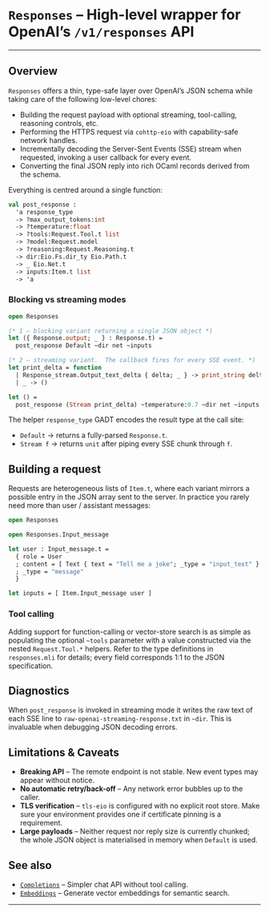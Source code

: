 # `Responses` – High-level wrapper for OpenAI’s `/v1/responses` API

---

## Overview

`Responses` offers a thin, type-safe layer over OpenAI’s JSON schema while
taking care of the following low-level chores:

* Building the request payload with optional streaming, tool-calling,
  reasoning controls, etc.
* Performing the HTTPS request via `cohttp-eio` with capability-safe
  network handles.
* Incrementally decoding the Server-Sent Events (SSE) stream when
  requested, invoking a user callback for every event.
* Converting the final JSON reply into rich OCaml records derived from
  the schema.

Everything is centred around a single function:

```ocaml
val post_response :
  'a response_type
  -> ?max_output_tokens:int
  -> ?temperature:float
  -> ?tools:Request.Tool.t list
  -> ?model:Request.model
  -> ?reasoning:Request.Reasoning.t
  -> dir:Eio.Fs.dir_ty Eio.Path.t
  -> _ Eio.Net.t
  -> inputs:Item.t list
  -> 'a
```

### Blocking vs streaming modes

```ocaml
open Responses

(* 1 – blocking variant returning a single JSON object *)
let ({ Response.output; _ } : Response.t) =
  post_response Default ~dir net ~inputs

(* 2 – streaming variant.  The callback fires for every SSE event. *)
let print_delta = function
  | Response_stream.Output_text_delta { delta; _ } -> print_string delta
  | _ -> ()

let () =
  post_response (Stream print_delta) ~temperature:0.7 ~dir net ~inputs
```

The helper `response_type` GADT encodes the result type at the call site:

* `Default` → returns a fully-parsed `Response.t`.
* `Stream f` → returns `unit` after piping every SSE chunk through `f`.

## Building a request

Requests are heterogeneous lists of `Item.t`, where each variant mirrors a
possible entry in the JSON array sent to the server.  In practice you
rarely need more than user / assistant messages:

```ocaml
open Responses

open Responses.Input_message

let user : Input_message.t =
  { role = User
  ; content = [ Text { text = "Tell me a joke"; _type = "input_text" } ]
  ; _type = "message"
  }

let inputs = [ Item.Input_message user ]
```

### Tool calling

Adding support for function-calling or vector-store search is as simple as
populating the optional `~tools` parameter with a value constructed via
the nested `Request.Tool.*` helpers.  Refer to the type definitions in
`responses.mli` for details; every field corresponds 1:1 to the JSON
specification.

## Diagnostics

When `post_response` is invoked in streaming mode it writes the raw text
of each SSE line to `raw-openai-streaming-response.txt` in `~dir`.  This
is invaluable when debugging JSON decoding errors.

## Limitations & Caveats

* **Breaking API** – The remote endpoint is not stable.  New event types
  may appear without notice.
* **No automatic retry/back-off** – Any network error bubbles up to the
  caller.
* **TLS verification** – `tls-eio` is configured with no explicit root
  store.  Make sure your environment provides one if certificate
  pinning is a requirement.
* **Large payloads** – Neither request nor reply size is currently
  chunked; the whole JSON object is materialised in memory when
  `Default` is used.

## See also

* [`Completions`](./completions.doc.md) – Simpler chat API without tool
  calling.
* [`Embeddings`](./embeddings.doc.md) – Generate vector embeddings for
  semantic search.

---


